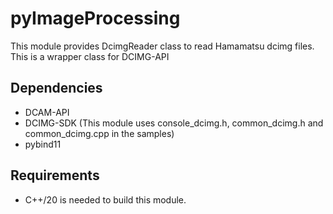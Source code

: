 # pyImageProcessing
This module provides DcimgReader class to read Hamamatsu dcimg files. This is a wrapper class for DCIMG-API

## Dependencies
- DCAM-API
- DCIMG-SDK (This module uses console_dcimg.h, common_dcimg.h and common_dcimg.cpp in the samples)
- pybind11

## Requirements
- C++/20 is needed to build this module.
